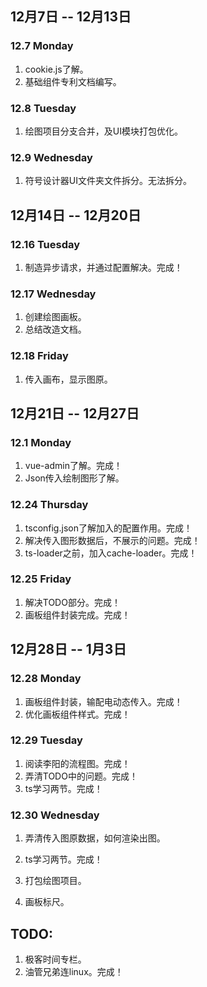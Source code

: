 ## 12月7日 -- 12月13日

### 12.7 Monday
1. cookie.js了解。
2. 基础组件专利文档编写。 

### 12.8 Tuesday
1. 绘图项目分支合并，及UI模块打包优化。

### 12.9 Wednesday
1. 符号设计器UI文件夹文件拆分。无法拆分。

## 12月14日 -- 12月20日

### 12.16 Tuesday
1. 制造异步请求，并通过配置解决。完成！

### 12.17 Wednesday
1. 创建绘图画板。
2. 总结改造文档。

### 12.18 Friday
1. 传入画布，显示图原。

## 12月21日 -- 12月27日

### 12.1 Monday
1. vue-admin了解。完成！
2. Json传入绘制图形了解。

### 12.24 Thursday
1. tsconfig.json了解加入的配置作用。完成！
2. 解决传入图形数据后，不展示的问题。完成！
3. ts-loader之前，加入cache-loader。完成！

### 12.25 Friday
1. 解决TODO部分。完成！
2. 画板组件封装完成。完成！

## 12月28日 -- 1月3日

### 12.28 Monday
1. 画板组件封装，输配电动态传入。完成！
2. 优化画板组件样式。完成！

### 12.29 Tuesday
1. 阅读李阳的流程图。完成！
2. 弄清TODO中的问题。完成！
3. ts学习两节。完成！

### 12.30 Wednesday
1. 弄清传入图原数据，如何渲染出图。
2. ts学习两节。完成！
3. 打包绘图项目。

1. 画板标尺。
## TODO:
1. 极客时间专栏。
2. 油管兄弟连linux。完成！

